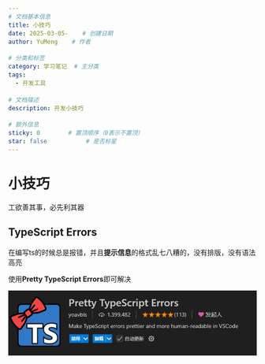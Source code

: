 ```yaml
---
# 文档基本信息
title: 小技巧
date: 2025-03-05-    # 创建日期
author: YuMeng    # 作者

# 分类和标签
category: 学习笔记  # 主分类
tags: 
  - 开发工具

# 文档描述
description: 开发小技巧

# 额外信息
sticky: 0        # 置顶顺序（0表示不置顶）
star: false           # 是否标星
---
```


# 小技巧

工欲善其事，必先利其器

## TypeScript Errors

在编写ts的时候总是报错，并且**提示信息**的格式乱七八糟的，没有排版，没有语法高亮

使用**Pretty TypeScript Errors**即可解决

![image-20250305220116949](./assets/image-20250305220116949.png)

